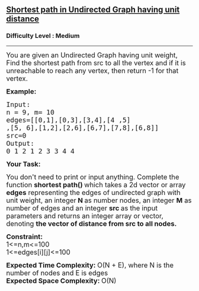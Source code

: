 <h2><a href="https://practice.geeksforgeeks.org/problems/shortest-path-in-undirected-graph-having-unit-distance/1?utm_source=youtube&utm_medium=collab_striver_ytdescription&utm_campaign=shortest-path-in-undirected-graph-having-unit-distance">Shortest path in Undirected Graph having unit distance</a></h2><h3>Difficulty Level : Medium</h3><hr><div class="problems_problem_content__Xm_eO"><p><span style="font-size: 18px;">You are given an Undirected Graph having unit weight, Find the shortest path from src to all the vertex and if it is unreachable to reach any vertex, then return -1 for that vertex.</span></p>
<p><span style="font-size: 18px;"><strong>Example:</strong></span></p>
<pre><span style="font-size: 18px;">Input:
n = 9, m= 10
edges=[[0,1],[0,3],[3,4],[4 ,5]
,[5, 6],[1,2],[2,6],[6,7],[7,8],[6,8]] 
src=0
Output:
0 1 2 1 2 3 3 4 4</span>
</pre>
<p><span style="font-size: 18px;"><strong>Your Task:</strong></span></p>
<p><span style="font-size: 18px;">You don't need to print or input anything. Complete the function <strong>shortest path()&nbsp;</strong>which takes a 2d vector or array <strong>edges</strong> representing the edges of undirected graph with unit weight, an&nbsp;integer<strong> N </strong>as number nodes, an integer <strong>M</strong> as number of edges&nbsp;and an integer <strong>src&nbsp;</strong>as the input parameters and returns an integer array or vector, denoting&nbsp;<strong>the vector of distance from src to all nodes.</strong></span></p>
<p><span style="font-size: 18px;"><strong>Constraint:</strong><br>1&lt;=n,m&lt;=100<br>1&lt;=edges[i][j]&lt;=100</span></p>
<p><span style="font-size: 18px;"><strong>Expected Time Complexity: </strong>O(N + E), where N is the number of nodes and E is edges</span><br><span style="font-size: 18px;"><strong>Expected Space Complexity: </strong>O(N)</span></p></div>